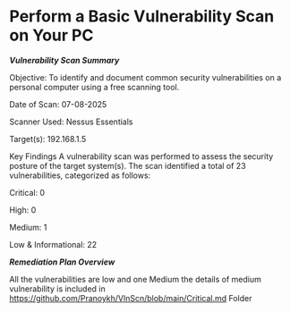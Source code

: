 # Perform a Basic Vulnerability Scan on Your PC

***Vulnerability Scan Summary***

Objective: To identify and document common security vulnerabilities on a personal computer using a free scanning tool.

Date of Scan: 07-08-2025

Scanner Used: Nessus Essentials

Target(s): 192.168.1.5

Key Findings
A vulnerability scan was performed to assess the security posture of the target system(s). The scan identified a total of 23 vulnerabilities, categorized as follows:

Critical: 0

High: 0

Medium: 1

Low & Informational: 22

***Remediation Plan Overview***

All the vulnerabilities are low and one Medium the details of medium vulnerability is included in https://github.com/Pranoykh/VlnScn/blob/main/Critical.md Folder
